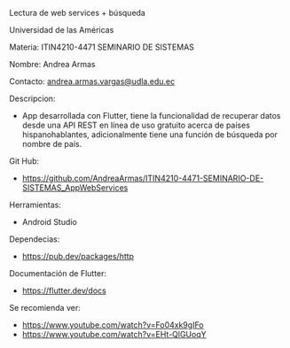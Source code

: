 Lectura de web services + búsqueda

 Universidad de las Américas
 
 Materia: ITIN4210-4471 SEMINARIO DE SISTEMAS
 
 Nombre: Andrea Armas
 
 Contacto: andrea.armas.vargas@udla.edu.ec

Descripcion:
 - App desarrollada con Flutter, tiene la funcionalidad de recuperar datos desde una API REST en línea de uso gratuito 
   acerca de países hispanohablantes, adicionalmente tiene una función de búsqueda por nombre de país.

Git Hub: 
  - https://github.com/AndreaArmas/ITIN4210-4471-SEMINARIO-DE-SISTEMAS_AppWebServices

Herramientas:
  - Android Studio

Dependecias:
  - https://pub.dev/packages/http

Documentación de Flutter:
  - https://flutter.dev/docs

Se recomienda ver: 
  - https://www.youtube.com/watch?v=Fo04xk9gIFo
  - https://www.youtube.com/watch?v=EHt-QlGUoqY
	

